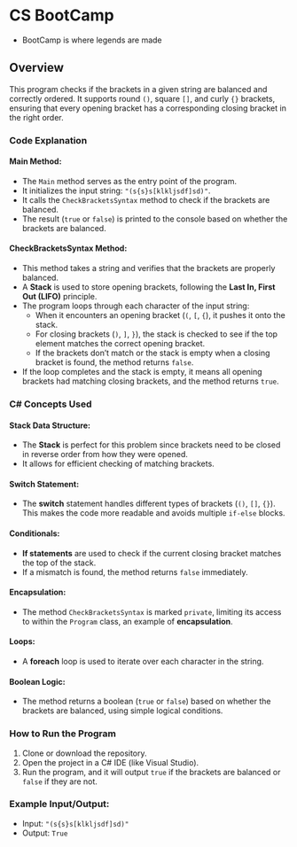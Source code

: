 # CS BootCamp
- BootCamp is where legends are made

## Overview

This program checks if the brackets in a given string are balanced and correctly ordered. It supports round `()`, square `[]`, and curly `{}` brackets, ensuring that every opening bracket has a corresponding closing bracket in the right order.

### Code Explanation

#### Main Method:
- The `Main` method serves as the entry point of the program.
- It initializes the input string: `"(s{s}s[klkljsdf]sd)"`.
- It calls the `CheckBracketsSyntax` method to check if the brackets are balanced.
- The result (`true` or `false`) is printed to the console based on whether the brackets are balanced.

#### CheckBracketsSyntax Method:
- This method takes a string and verifies that the brackets are properly balanced.
- A **Stack** is used to store opening brackets, following the **Last In, First Out (LIFO)** principle.
- The program loops through each character of the input string:
  - When it encounters an opening bracket (`(`, `[`, `{`), it pushes it onto the stack.
  - For closing brackets (`)`, `]`, `}`), the stack is checked to see if the top element matches the correct opening bracket.
  - If the brackets don’t match or the stack is empty when a closing bracket is found, the method returns `false`.
- If the loop completes and the stack is empty, it means all opening brackets had matching closing brackets, and the method returns `true`.

### C# Concepts Used

#### Stack Data Structure:
- The **Stack** is perfect for this problem since brackets need to be closed in reverse order from how they were opened.
- It allows for efficient checking of matching brackets.

#### Switch Statement:
- The **switch** statement handles different types of brackets (`()`, `[]`, `{}`). This makes the code more readable and avoids multiple `if-else` blocks.

#### Conditionals:
- **If statements** are used to check if the current closing bracket matches the top of the stack.
- If a mismatch is found, the method returns `false` immediately.

#### Encapsulation:
- The method `CheckBracketsSyntax` is marked `private`, limiting its access to within the `Program` class, an example of **encapsulation**.

#### Loops:
- A **foreach** loop is used to iterate over each character in the string.

#### Boolean Logic:
- The method returns a boolean (`true` or `false`) based on whether the brackets are balanced, using simple logical conditions.

### How to Run the Program
1. Clone or download the repository.
2. Open the project in a C# IDE (like Visual Studio).
3. Run the program, and it will output `true` if the brackets are balanced or `false` if they are not.

### Example Input/Output:
- Input: `"(s{s}s[klkljsdf]sd)"`
- Output: `True`
